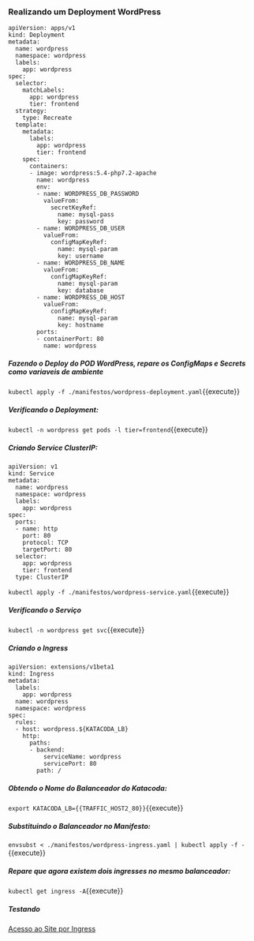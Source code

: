 
### Realizando um Deployment WordPress

```
apiVersion: apps/v1
kind: Deployment
metadata:
  name: wordpress
  namespace: wordpress
  labels:
    app: wordpress
spec:
  selector:
    matchLabels:
      app: wordpress
      tier: frontend
  strategy:
    type: Recreate
  template:
    metadata:
      labels:
        app: wordpress
        tier: frontend
    spec:
      containers:
      - image: wordpress:5.4-php7.2-apache
        name: wordpress
        env:
        - name: WORDPRESS_DB_PASSWORD
          valueFrom:
            secretKeyRef:
              name: mysql-pass
              key: password
        - name: WORDPRESS_DB_USER
          valueFrom:
            configMapKeyRef:
              name: mysql-param
              key: username
        - name: WORDPRESS_DB_NAME
          valueFrom:
            configMapKeyRef:
              name: mysql-param
              key: database
        - name: WORDPRESS_DB_HOST
          valueFrom:
            configMapKeyRef:
              name: mysql-param
              key: hostname
        ports:
        - containerPort: 80
          name: wordpress
```
##### Fazendo o Deploy do POD WordPress, repare os ConfigMaps e Secrets como variaveis de ambiente

`kubectl apply -f ./manifestos/wordpress-deployment.yaml`{{execute}}

##### Verificando o Deployment:

`kubectl -n wordpress get pods -l tier=frontend`{{execute}}

##### Criando Service ClusterIP:

```
apiVersion: v1
kind: Service
metadata:
  name: wordpress
  namespace: wordpress
  labels:
    app: wordpress
spec:
  ports:
  - name: http
    port: 80
    protocol: TCP
    targetPort: 80
  selector:
    app: wordpress
    tier: frontend
  type: ClusterIP
```

`kubectl apply -f ./manifestos/wordpress-service.yaml`{{execute}}

##### Verificando o Serviço

`kubectl -n wordpress get svc`{{execute}}

##### Criando o Ingress

```
apiVersion: extensions/v1beta1
kind: Ingress
metadata:
  labels:
    app: wordpress
  name: wordpress
  namespace: wordpress
spec:
  rules:
  - host: wordpress.${KATACODA_LB}
    http:
      paths:
      - backend:
          serviceName: wordpress
          servicePort: 80
        path: /
```

##### Obtendo o Nome do Balanceador do Katacoda:
`export KATACODA_LB={{TRAFFIC_HOST2_80}}`{{execute}}

##### Substituindo o Balanceador no Manifesto:
`envsubst < ./manifestos/wordpress-ingress.yaml | kubectl apply -f -`{{execute}}

##### Repare que agora existem dois ingresses no mesmo balanceador:
`kubectl get ingress -A`{{execute}}

##### Testando

[Acesso ao Site por Ingress](https://wordpress.{{TRAFFIC_HOST2_80}})
